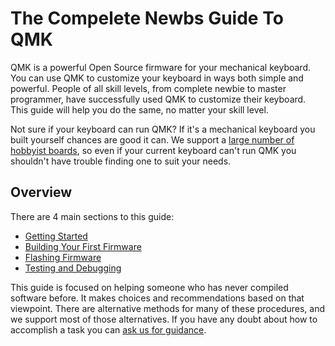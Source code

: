 # The Compelete Newbs Guide To QMK

QMK is a powerful Open Source firmware for your mechanical keyboard. You can use QMK to customize your keyboard in ways both simple and powerful. People of all skill levels, from complete newbie to master programmer, have successfully used QMK to customize their keyboard. This guide will help you do the same, no matter your skill level.

Not sure if your keyboard can run QMK? If it's a mechanical keyboard you built yourself chances are good it can. We support a [large number of hobbyist boards](http://qmk.fm/keyboards/), so even if your current keyboard can't run QMK you shouldn't have trouble finding one to suit your needs.

## Overview

There are 4 main sections to this guide:

* [Getting Started](02_Complete_Newbs_Guide/index.md)
* [Building Your First Firmware](02_Complete_Newbs_Guide/02_Building_Your_First_Firmware.md)
* [Flashing Firmware](02_Complete_Newbs_Guide/03_Flashing_Firmware.md)
* [Testing and Debugging](02_Complete_Newbs_Guide/04_Testing_and_Debugging.md)

This guide is focused on helping someone who has never compiled software before. It makes choices and recommendations based on that viewpoint. There are alternative methods for many of these procedures, and we support most of those alternatives. If you have any doubt about how to accomplish a task you can [ask us for guidance](01_Getting_Started/07_Getting_Help.md).

